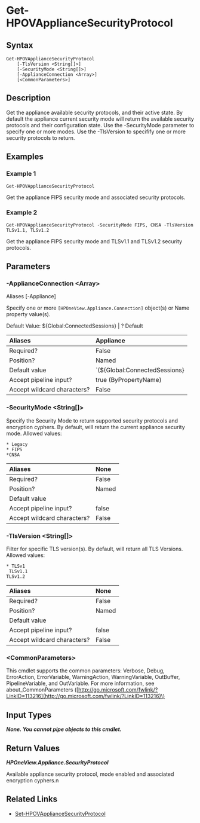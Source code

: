 ﻿---
description: Get appliance supported security protocols and cyphers.
---

# Get-HPOVApplianceSecurityProtocol

## Syntax

```text
Get-HPOVApplianceSecurityProtocol
    [-TlsVersion <String[]>]
    [-SecurityMode <String[]>]
    [-ApplianceConnection <Array>]
    [<CommonParameters>]
```

## Description

Get the appliance available security protocols, and their active state. By default the appliance current security mode will return the available security protocols and their configuration state. Use the -SecurityMode parameter to specify one or more modes. Use the -TlsVersion to specifify one or more security protocols to return.

## Examples

###  Example 1 

```text
Get-HPOVApplianceSecurityProtocol

```

Get the appliance FIPS security mode and associated security protocols.

###  Example 2 

```text
Get-HPOVApplianceSecurityProtocol -SecurityMode FIPS, CNSA -TlsVersion TLSv1.1, TLSv1.2

```

Get the appliance FIPS security mode and TLSv1.1 and TLSv1.2 security protocols.

## Parameters

### -ApplianceConnection &lt;Array&gt;

Aliases [-Appliance]

Specify one or more `[HPOneView.Appliance.Connection]` object(s) or Name property value(s).

Default Value: ${Global:ConnectedSessions} | ? Default

| Aliases | Appliance |
| :--- | :--- |
| Required? | False |
| Position? | Named |
| Default value | `(${Global:ConnectedSessions} | ? Default)` |
| Accept pipeline input? | true (ByPropertyName) |
| Accept wildcard characters? | False |

### -SecurityMode &lt;String[]&gt;

Specify the Security Mode to return supported security protocols and encryption cyphers. By default, will return the current appliance security mode. Allowed values:

	* Legacy
	* FIPS
	*CNSA

| Aliases | None |
| :--- | :--- |
| Required? | False |
| Position? | Named |
| Default value |  |
| Accept pipeline input? | false |
| Accept wildcard characters? | False |

### -TlsVersion &lt;String[]&gt;

Filter for specific TLS version(s). By default, will return all TLS Versions. Allowed values:

	* TLSv1
	 TLSv1.1
	TLSv1.2

| Aliases | None |
| :--- | :--- |
| Required? | False |
| Position? | Named |
| Default value |  |
| Accept pipeline input? | false |
| Accept wildcard characters? | False |

### &lt;CommonParameters&gt;

This cmdlet supports the common parameters: Verbose, Debug, ErrorAction, ErrorVariable, WarningAction, WarningVariable, OutBuffer, PipelineVariable, and OutVariable. For more information, see about\_CommonParameters \([http://go.microsoft.com/fwlink/?LinkID=113216](http://go.microsoft.com/fwlink/?LinkID=113216)\)

## Input Types

_**None.  You cannot pipe objects to this cmdlet.**_

## Return Values

_**HPOneView.Appliance.SecurityProtocol**_

Available appliance security protocol, mode enabled and associated encryption cyphers.n

## Related Links

* [Set-HPOVApplianceSecurityProtocol](set-hpovappliancesecurityprotocol.md)
